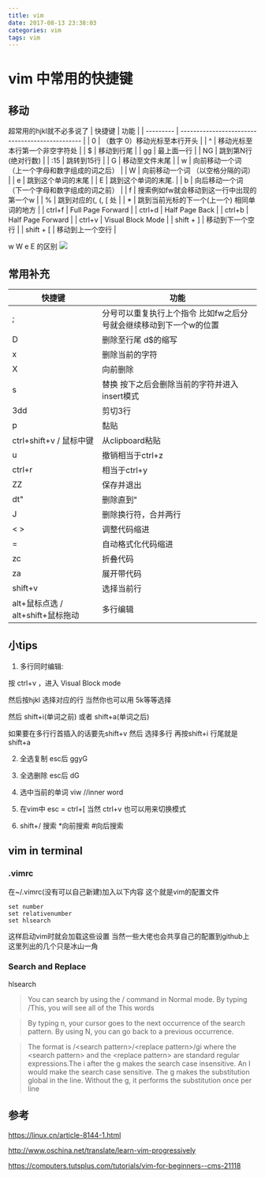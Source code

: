 ```yaml
---
title: vim
date: 2017-08-13 23:38:03
categories: vim
tags: vim
---
```

# vim 中常用的快捷键

<!--more-->

## 移动

超常用的hjkl就不必多说了
|  快捷键   |                      功能                       |
| --------- | ----------------------------------------------- |
| 0         | （数字 0）移动光标至本行开头                    |
| ^         | 移动光标至本行第一个非空字符处                  |
| $         | 移动到行尾                                      |
| gg        | 最上面一行                                      |
| NG        | 跳到第N行(绝对行数)                             |
| :15       | 跳转到15行                                      |
| G         | 移动至文件末尾                                  |
| w         | 向前移动一个词 （上一个字母和数字组成的词之后） |
| W         | 向前移动一个词 （以空格分隔的词）               |
| e         | 跳到这个单词的末尾                              |
| E         | 跳到这个单词的末尾.                             |
| b         | 向后移动一个词 （下一个字母和数字组成的词之前） |
| f         | 搜索例如fw就会移动到这一行中出现的第一个w       |
| %         | 跳到对应的(, (, [ 处                            |
| *         | 跳到当前光标的下一个(上一个) 相同单词的地方     |
| ctrl+f    | Full Page Forward                               |
| ctrl+d    | Half Page Back                                  |
| ctrl+b    | Half Page Forward                               |
| ctrl+v    | Visual Block Mode                               |
| shift + ] | 移动到下一个空行                                |
| shift + [ | 移动到上一个空行                                |


w W e E 的区别
![](http://ou7k0sem6.bkt.clouddn.com/vim01.jpg)

## 常用补充
|              快捷键               |                                功能                                |
| --------------------------------- | ------------------------------------------------------------------ |
| ;                                 | 分号可以重复执行上个指令 比如fw之后分号就会继续移动到下一个w的位置 |
| D                                 | 删除至行尾 d$的缩写                                                |
| x                                 | 删除当前的字符                                                     |
| X                                 | 向前删除                                                           |
| s                                 | 替换 按下之后会删除当前的字符并进入insert模式                      |
| 3dd                               | 剪切3行                                                            |
| p                                 | 黏贴                                                               |
| ctrl+shift+v / 鼠标中键           | 从clipboard粘贴                                                    |
| u                                 | 撤销相当于ctrl+z                                                   |
| ctrl+r                            | 相当于ctrl+y                                                       |
| ZZ                                | 保存并退出                                                         |
| dt"                               | 删除直到"                                                          |
| J                                 | 删除换行符，合并两行                                               |
| \< \>                             | 调整代码缩进                                                       |
| =                                 | 自动格式化代码缩进                                                 |
| zc                                | 折叠代码                                                           |
| za                                | 展开带代码                                                         |
| shift+v                           | 选择当前行                                                         |
| alt+鼠标点选 / alt+shift+鼠标拖动 | 多行编辑                                                           |

## 小tips
1. 多行同时编辑:

按 ctrl+v ，进入 Visual Block mode

然后按hjkl 选择对应的行 当然你也可以用 5k等等选择 

然后 shift+i(单词之前) 或者 shift+a(单词之后) 

如果要在多行行首插入的话要先shift+v 然后 选择多行 再按shift+i 行尾就是shift+a

2. 全选复制
esc后 ggyG

3. 全选删除
esc后 dG

4. 选中当前的单词
 viw    //inner word

5. 在vim中
 esc = ctrl+[ 当然 ctrl+v 也可以用来切换模式

6. shift+/ 搜索
 *向前搜索 #向后搜索

## vim in terminal

### .vimrc
在~/.vimrc(没有可以自己新建)加入以下内容
这个就是vim的配置文件
```
set number
set relativenumber
set hlsearch
```
这样启动vim时就会加载这些设置 当然一些大佬也会共享自己的配置到github上
这里列出的几个只是冰山一角

### Search and Replace
hlsearch
> You can search by using the / command in Normal mode. By typing /This, you will see all of the This words

> By typing n, your cursor goes to the next occurrence of the search pattern. By using N, you can go back to a previous occurrence.

> The format is /\<search pattern\>/\<replace pattern\>/gi where the \<search pattern> and the \<replace pattern\> are standard regular expressions.The i after the g makes the search case insensitive. An I would make the search case sensitive. The g makes the substitution global in the line. Without the g, it performs the substitution once per line

## 参考
https://linux.cn/article-8144-1.html

http://www.oschina.net/translate/learn-vim-progressively

https://computers.tutsplus.com/tutorials/vim-for-beginners--cms-21118
